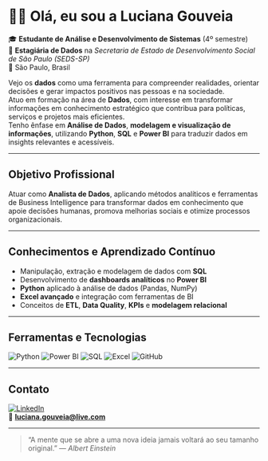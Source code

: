 # 👋🏼 Olá, eu sou a Luciana Gouveia

🎓 **Estudante de Análise e Desenvolvimento de Sistemas** (4º semestre)  
💼 **Estagiária de Dados** na *Secretaria de Estado de Desenvolvimento Social de São Paulo (SEDS-SP)*  
📍 São Paulo, Brasil  

Vejo os **dados** como uma ferramenta para compreender realidades, orientar decisões e gerar impactos positivos nas pessoas e na sociedade.  
Atuo em formação na área de **Dados**, com interesse em transformar informações em conhecimento estratégico que contribua para políticas, serviços e projetos mais eficientes.  
Tenho ênfase em **Análise de Dados**, **modelagem e visualização de informações**, utilizando **Python**, **SQL** e **Power BI** para traduzir dados em insights relevantes e acessíveis.

---

## Objetivo Profissional
Atuar como **Analista de Dados**, aplicando métodos analíticos e ferramentas de Business Intelligence para transformar dados em conhecimento que apoie decisões humanas, promova melhorias sociais e otimize processos organizacionais.


---

## Conhecimentos e Aprendizado Contínuo
- Manipulação, extração e modelagem de dados com **SQL**  
- Desenvolvimento de **dashboards analíticos** no **Power BI**  
- **Python** aplicado à análise de dados (Pandas, NumPy)  
- **Excel avançado** e integração com ferramentas de BI  
- Conceitos de **ETL**, **Data Quality**, **KPIs** e **modelagem relacional**

---

## Ferramentas e Tecnologias
![Python](https://img.shields.io/badge/Python-3776AB?style=flat&logo=python&logoColor=white)
![Power BI](https://img.shields.io/badge/Power%20BI-F2C811?style=flat&logo=powerbi&logoColor=black)
![SQL](https://img.shields.io/badge/SQL-336791?style=flat&logo=postgresql&logoColor=white)
![Excel](https://img.shields.io/badge/Excel-217346?style=flat&logo=microsoft-excel&logoColor=white)
![GitHub](https://img.shields.io/badge/GitHub-181717?style=flat&logo=github&logoColor=white)

---

## Contato
[![LinkedIn](https://img.shields.io/badge/LinkedIn-Luciana%20Gouveia-blue?style=flat&logo=linkedin)](https://linkedin.com/in/lucianagouveia)  
📧 **luciana.gouveia@live.com**

---

> “A mente que se abre a uma nova ideia jamais voltará ao seu tamanho original.” — *Albert Einstein*
